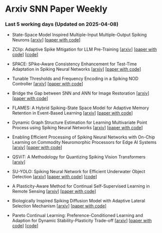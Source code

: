 # Arxiv SNN Paper Weekly


 ### **Last 5 working days (Updated on 2025-04-08)** 


- State-Space Model Inspired Multiple-Input Multiple-Output Spiking Neurons [[arxiv](https://arxiv.org/abs/2504.02591)] [[paper with code](https://paperswithcode.com/paper/state-space-model-inspired-multiple-input)]

- ZClip: Adaptive Spike Mitigation for LLM Pre-Training [[arxiv](https://arxiv.org/abs/2504.02507)] [[paper with code](https://paperswithcode.com/paper/zclip-adaptive-spike-mitigation-for-llm-pre)] [[code](https://github.com/bluorion-com/ZClip)]

- SPACE: SPike-Aware Consistency Enhancement for Test-Time Adaptation in Spiking Neural Networks [[arxiv](https://arxiv.org/abs/2504.02298)] [[paper with code](https://paperswithcode.com/paper/space-spike-aware-consistency-enhancement-for)]

- Tunable Thresholds and Frequency Encoding in a Spiking NOD Controller [[arxiv](https://arxiv.org/abs/2504.01878)] [[paper with code](https://paperswithcode.com/paper/tunable-thresholds-and-frequency-encoding-in)]

- Bridge the Gap between SNN and ANN for Image Restoration [[arxiv](https://arxiv.org/abs/2504.01755)] [[paper with code](https://paperswithcode.com/paper/bridge-the-gap-between-snn-and-ann-for-image)]

- FLAMES: A Hybrid Spiking-State Space Model for Adaptive Memory Retention in Event-Based Learning [[arxiv](https://arxiv.org/abs/2504.01257)] [[paper with code](https://paperswithcode.com/paper/flames-a-hybrid-spiking-state-space-model-for)]

- Dynamic Graph Structure Estimation for Learning Multivariate Point Process using Spiking Neural Networks [[arxiv](https://arxiv.org/abs/2504.01246)] [[paper with code](https://paperswithcode.com/paper/dynamic-graph-structure-estimation-for)]

- Enabling Efficient Processing of Spiking Neural Networks with On-Chip Learning on Commodity Neuromorphic Processors for Edge AI Systems [[arxiv](https://arxiv.org/abs/2504.00957)] [[paper with code](https://paperswithcode.com/paper/enabling-efficient-processing-of-spiking)]

- QSViT: A Methodology for Quantizing Spiking Vision Transformers [[arxiv](https://arxiv.org/abs/2504.00948)]

- SU-YOLO: Spiking Neural Network for Efficient Underwater Object Detection [[arxiv](https://arxiv.org/abs/2503.24389)] [[paper with code](https://paperswithcode.com/paper/su-yolo-spiking-neural-network-for-efficient)] [[code](https://github.com/lwxfight/snn-underwater)]

- A Plasticity-Aware Method for Continual Self-Supervised Learning in Remote Sensing [[arxiv](https://arxiv.org/abs/2503.24088)] [[paper with code](https://paperswithcode.com/paper/a-plasticity-aware-method-for-continual-self)]

- Biologically Inspired Spiking Diffusion Model with Adaptive Lateral Selection Mechanism [[arxiv](https://arxiv.org/abs/2503.23767)] [[paper with code](https://paperswithcode.com/paper/biologically-inspired-spiking-diffusion-model)]

- Pareto Continual Learning: Preference-Conditioned Learning and Adaption for Dynamic Stability-Plasticity Trade-off [[arxiv](https://arxiv.org/abs/2503.23390)] [[paper with code](https://paperswithcode.com/paper/pareto-continual-learning-preference)] [[code](https://github.com/laisong-22004009/paretocl)]

